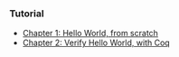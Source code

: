 
### Tutorial

* [Chapter 1: Hello World, from scratch](https://github.com/andrew-johnson-4/lambda-mountain/blob/main/TUTORIAL/hello-world.md)
* [Chapter 2: Verify Hello World, with Coq](https://github.com/andrew-johnson-4/lambda-mountain/blob/main/TUTORIAL/verify-hello-world-with-coq.md)
